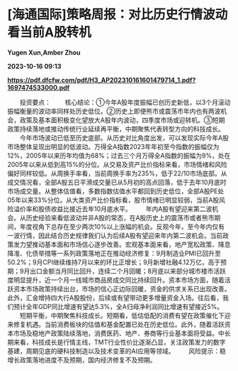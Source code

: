 # [海通国际]策略周报：对比历史行情波动看当前A股转机
**Yugen Xun,Amber Zhou**

**2023-10-16 09:13**

**https://pdf.dfcfw.com/pdf/H3_AP202310161601479714_1.pdf?1697474533000.pdf**

　　投资要点： 　　核心结论：①今年A股年度振幅已创历史新低，以3个月滚动振幅衡量的波动率同样处历史低位。②历史上即便熊市或震荡市年内也有两波机会，政策及基本面积极变化望放大A股年内波动，四季度市场或迎转机。③短期政策持续落地或推动传统行业延续再平衡，中期聚焦代表转型方向的科技成长。 　　今年市场波动已低至历史底部。从历史对比角度出发，可以发现实际今年A股市场整体呈现出明显的低波动。万得全A指数2023年年初至今指数的振幅仅为12%，2005年以来历年均值为68%；过去三个月万得全A指数的振幅为9%，处在2005年以来从低到高15%的分位。从交易及资产比价指标来看，市场情绪和风险偏好同样较低。从周换手率看，当前周换手率为235%，低于22/10市场底部。从成交情况看，全部A股五日平滑成交量已从5月初的高点回落，低于去年10月底时市场成交量。从整体估值看，多数指数估值水平都回到历史低位，全部A股PE处05年以来33%分位。从大类资产比价指标看，股市情绪已明显较弱，当前A股风险溢价率和股债收益比接近去年10月底水平。 　　年内A股有望迎来第二波机会。从历史经验来看低波动并非A股的常态，在A股历史上的震荡市或者熊市期间，年度视角下总存在至少两次10%以上涨幅的机会。反观今年，至今年内仅有一波行情，因此结合历史规律我们认为后续A股有望迎来年内第二波机会。当前政策发力望推动基本面和市场信心逐步改善。宏观基本面来看，地产宽松政策、降息降准、化债举措等一系列政策落地正在推动经济修复：9月制造业PMI已回升至50.2%；9月CPI继续维持7月以来的环比正增长；9月新增社融4.12万亿，高于预期；9月出口金额当月同比回升，连续二个月回暖；8月底以来部分城市楼市活跃度明显提升，近一个月一线城市商品房成交同比持续回升。资本市场方面，随着活跃资本市场政策持续出台，市场的信心正边际回暖，资金的供求关系已出现改善。此外，汇金增持四大行A股股份，后续或有望带动更多增量资金入场。往后看，我们预计全年GDP同比增速有望达5.3%，全A归母净利润同比增速有望接近5%。 　　短期平衡，中期聚焦科技成长。短期看，低估低配的消费有望在政策催化下迎来修复机遇。当前消费板块的估值和基金配置已处在历史低位。此外，随着活跃资本市场及稳地产政策陆续落地，消费医药、地产、券商等行业基本面将受益。中长期来看，科技成长是行情主线，TMT行业性价比逐渐凸显，关注政策发力的数字基建，周期见底的硬科技制造以及技术变革的AI应用等领域。 　　风险提示：稳增长政策落地进度不及预期，国内经济修复不及预期。